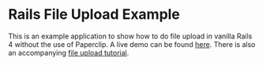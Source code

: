 Rails File Upload Example
=========================

This is an example application to show how to do file upload in vanilla Rails 4 without the use of Paperclip.  A live demo can be found [here](http://railsfileupload.herokuapp.com).  There is also an accompanying [file upload tutorial]().
